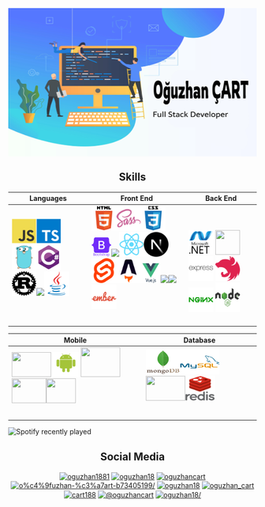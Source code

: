 <img src="./oguzhancart.webp" width="2000" height="300" align="center">

<h2 align="center">Skills</h2>

|Languages|Front End|Back End|
|--|--|--|
|<table><img src="https://raw.githubusercontent.com/devicons/devicon/master/icons/javascript/javascript-original.svg" widht="50" height="50" disable><img src="https://raw.githubusercontent.com/devicons/devicon/master/icons/typescript/typescript-original.svg" widht="50" height="50"><img src="https://raw.githubusercontent.com/devicons/devicon/master/icons/go/go-original.svg" widht="50" height="50"><img src="https://raw.githubusercontent.com/devicons/devicon/master/icons/csharp/csharp-original.svg" widht="50" height="50"><img src="https://raw.githubusercontent.com/devicons/devicon/master/icons/rust/rust-original.svg" widht="50" height="50"><img src="https://www.vectorlogo.zone/logos/dartlang/dartlang-icon.svg" widht="50" height="50" disable><img src="https://raw.githubusercontent.com/devicons/devicon/master/icons/java/java-original.svg" widht="50" height="50"> </table>| <table><img src="https://raw.githubusercontent.com/devicons/devicon/master/icons/html5/html5-original-wordmark.svg" widht="50" height="50" disable><img src="https://raw.githubusercontent.com/devicons/devicon/master/icons/sass/sass-original.svg" widht="50" height="50" disable><img src="https://raw.githubusercontent.com/devicons/devicon/master/icons/css3/css3-original-wordmark.svg" widht="50" height="50" disable><img src="https://raw.githubusercontent.com/devicons/devicon/master/icons/bootstrap/bootstrap-plain-wordmark.svg" widht="50" height="40" disable><img src="https://angular.io/assets/images/logos/angular/angular.svg" widht="50" height="50" disable><img src="https://raw.githubusercontent.com/devicons/devicon/master/icons/react/react-original.svg" widht="50" height="50" disable><img src="https://raw.githubusercontent.com/devicons/devicon/master/icons/nextjs/nextjs-original.svg" widht="50" height="50" disable><img src="https://raw.githubusercontent.com/devicons/devicon/master/icons/svelte/svelte-original.svg" widht="50" height="50" disable><img src="https://raw.githubusercontent.com/devicons/devicon/master/icons/astro/astro-original.svg" widht="50" height="50" disable><img src="https://raw.githubusercontent.com/devicons/devicon/master/icons/vuejs/vuejs-original-wordmark.svg" widht="50" height="40" disable><img src="https://cdn.worldvectorlogo.com/logos/pug.svg" widht="50" height="50" disable><img src="https://raw.githubusercontent.com/gilbarbara/logos/804dc257b59e144eaca5bc6ffd16949752c6f789/logos/bulma.svg" widht="50" height="40" disable><img src="https://raw.githubusercontent.com/devicons/devicon/master/icons/ember/ember-original-wordmark.svg" widht="50" height="50" disable>     </table>|<table>
<img src="https://raw.githubusercontent.com/devicons/devicon/master/icons/dot-net/dot-net-original-wordmark.svg" width="50" height="50">
<img src="https://www.vectorlogo.zone/logos/springio/springio-icon.svg" width="50" height="50">
<img src="https://raw.githubusercontent.com/devicons/devicon/master/icons/express/express-original-wordmark.svg"width="50" height="50">
<img src="https://raw.githubusercontent.com/devicons/devicon/master/icons/nestjs/nestjs-original.svg"width="50" height="50">
<img src="https://raw.githubusercontent.com/devicons/devicon/master/icons/nginx/nginx-original.svg"width="50" height="50">
<img src="https://raw.githubusercontent.com/devicons/devicon/master/icons/nodejs/nodejs-original-wordmark.svg" width="50" height="60">
</table>


|Mobile|Database
|--|--|
|<table><img src="https://www.vectorlogo.zone/logos/flutterio/flutterio-icon.svg" width="80" height="50"><img src="https://raw.githubusercontent.com/devicons/devicon/master/icons/android/android-original-wordmark.svg" width="60" height="50"><img src="https://upload.wikimedia.org/wikipedia/commons/d/d1/Ionic_Logo.svg" width="80" height="60"> <img src="https://raw.githubusercontent.com/detain/svg-logos/780f25886640cef088af994181646db2f6b1a3f8/svg/nativescript.svg" width="70" height="50"><img src="https://www.vectorlogo.zone/logos/apache_cordova/apache_cordova-icon.svg" width="60" height="50"></table>| <table> <img src="https://raw.githubusercontent.com/devicons/devicon/master/icons/mongodb/mongodb-original-wordmark.svg" width="70" height="50"><img src="https://raw.githubusercontent.com/devicons/devicon/master/icons/mysql/mysql-original-wordmark.svg" width="80" height="50"><img src="https://www.svgrepo.com/show/303229/microsoft-sql-server-logo.svg" width="80" height="50"><img src="https://raw.githubusercontent.com/devicons/devicon/master/icons/redis/redis-original-wordmark.svg" width="60" height="50"></table>
 
![Spotify recently played](https://spotify-recently-played-readme.vercel.app/api?user=31j6rkoadxgyjyje6tqyj4557yuq&width=1000&count=1)

<h2 align="center">Social Media</h2>
<p align="center">
<a href="https://codepen.io/oguzhan1881" target="_blank"><img align="center" src="https://raw.githubusercontent.com/rahuldkjain/github-profile-readme-generator/master/src/images/icons/Social/codepen.svg" alt="oguzhan1881" height="30" width="40" /></a>
<a href="https://dev.to/oguzhan18" target="blank"><img align="center" src="https://raw.githubusercontent.com/rahuldkjain/github-profile-readme-generator/master/src/images/icons/Social/devto.svg" alt="oguzhan18" height="30" width="40" /></a>
<a href="https://twitter.com/oguzhancart" target="blank"><img align="center" src="https://raw.githubusercontent.com/rahuldkjain/github-profile-readme-generator/master/src/images/icons/Social/twitter.svg" alt="oguzhancart" height="30" width="40" /></a>
<a href="https://linkedin.com/in/o%c4%9fuzhan-%c3%a7art-b73405199/" target="blank"><img align="center" src="https://raw.githubusercontent.com/rahuldkjain/github-profile-readme-generator/master/src/images/icons/Social/linked-in-alt.svg" alt="o%c4%9fuzhan-%c3%a7art-b73405199/" height="30" width="40" /></a>
<a href="https://codesandbox.com/oguzhan18" target="blank"><img align="center" src="https://raw.githubusercontent.com/rahuldkjain/github-profile-readme-generator/master/src/images/icons/Social/codesandbox.svg" alt="oguzhan18" height="30" width="40" /></a>
<a href="https://instagram.com/oguzhan_cart" target="blank"><img align="center" src="https://raw.githubusercontent.com/rahuldkjain/github-profile-readme-generator/master/src/images/icons/Social/instagram.svg" alt="oguzhan_cart" height="30" width="40" /></a>
<a href="https://dribbble.com/cart188" target="blank"><img align="center" src="https://raw.githubusercontent.com/rahuldkjain/github-profile-readme-generator/master/src/images/icons/Social/dribbble.svg" alt="cart188" height="30" width="40" /></a>
<a href="https://hashnode.com/@oguzhancart" target="blank"><img align="center" src="https://raw.githubusercontent.com/rahuldkjain/github-profile-readme-generator/master/src/images/icons/Social/hashnode.svg" alt="@oguzhancart" height="30" width="40" /></a>
<a href="https://www.leetcode.com/oguzhan18/" target="blank"><img align="center" src="https://raw.githubusercontent.com/rahuldkjain/github-profile-readme-generator/master/src/images/icons/Social/leet-code.svg" alt="oguzhan18/" height="30" width="40" /></a>
</p>
